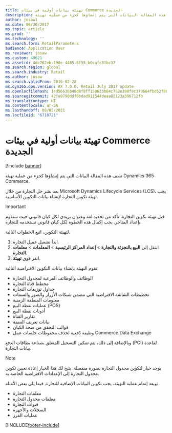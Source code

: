 ```yaml
---
title: تهيئة بيانات أولية في بيئات Commerce الجديدة
description: تصف هذه المقالة البيانات التي يتم إنشاؤها كجزء من عملية تهيئة Dynamics 365 Commerce.
author: josaw1
ms.date: 06/20/2017
ms.topic: article
ms.prod: ''
ms.technology: ''
ms.search.form: RetailParameters
audience: Application User
ms.reviewer: josaw
ms.custom: 49621
ms.assetid: 4dc762eb-190e-4485-8f55-b0cafc81bc37
ms.search.region: global
ms.search.industry: Retail
ms.author: josaw
ms.search.validFrom: 2016-02-28
ms.dyn365.ops.version: AX 7.0.0, Retail July 2017 update
ms.openlocfilehash: 14d56636b48d8f8ff15863bb04c762e398f8c370664fbd52f80ed5f05f0e4895
ms.sourcegitcommit: 42fe9790ddf0bdad911544deaa82123a396712fb
ms.translationtype: HT
ms.contentlocale: ar-SA
ms.lasthandoff: 08/05/2021
ms.locfileid: "6718721"
---
```

# <a name="initialize-seed-data-in-new-commerce-environments"></a>تهيئة بيانات أولية في بيئات Commerce الجديدة

[!include [banner](includes/banner.md)]

تصف هذه المقالة البيانات التي يتم إنشاؤها كجزء من عملية تهيئة Dynamics 365 Commerce.

بعد نشر حل التجارة من خلال Microsoft Dynamics Lifecycle Services (LCS)، يجب تهيئة تكوين التجارة لإنشاء بيانات التكوين الأساسية.

> [!IMPORTANT]
> قبل تهيئة تكوين التجارة، تأكد من تحديد لغة وعنوان بريدي لكل كيان قانوني حيث ستقوم بإعداد المتاجر. يجب إكمال هذه الخطوة لكل كيان قانوني تستخدمه للتجارة.

لتهيئة التكوين، اتبع الخطوات التالية.

1. ابدأ تشغيل عميل التجارة.
2. انتقل إلى **البيع بالتجزئة والتجارة** &gt; **إعداد المراكز الرئيسية** &gt; **المعلمات** &gt; **معلمات التجارة**.
3. انقر فوق **تهيئة**.

تقوم التهيئة بإنشاء بيانات التكوين الافتراضية التالية:

- الوظائف والوظائف الفرعية لمجدول التجارة
- مخطط قناة التجارة
- جداول توزيعات التجارة
- تخطيطات الشاشة الافتراضية التي تتضمن شبكات الأزرار والصور والسمات
- معلومات المنطقة الزمنية
- عمليات نقطة البيع (POS)
- أذونات نقطة البيع
- تقارير القناة
- بيانات تعريف السمة
- قوالب التحقق من صحة الكيان
- وظيفة دًفعية لحذف محفوظات جلسات عمل Commerce Data Exchange

وبالإضافة إلى ذلك، يتم تمكين التسجيل المتعلق بصناعة بطاقات الدفع (PCI) لقاعدة بيانات التجارة.

> [!NOTE]
> يوجد خيار لتكوين مجدول التجارة بصورة منفصلة. يتيح لك هذا الخيار إعادة تعيين تكوين مجدول التجارة إلى الإعدادات الافتراضية الخاصة به.

وبعد إتمام عملية التهيئة، يجب تكوين البيانات الإضافية للتجارة. فيما يلي بعض الأمثلة:

- معلمات التجارة
- معلمات مجدول التجارة
- قنوات التجارة
- السجلات والأجهزة
- عمليات الفرز


[!INCLUDE[footer-include](../includes/footer-banner.md)]